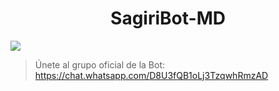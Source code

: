 <h1 align="center">SagiriBot-MD</h1>

 <img src= "https://qu.ax/rQmxs.jpg">
    </p>

> Únete al grupo oficial de la Bot: https://chat.whatsapp.com/D8U3fQB1oLj3TzqwhRmzAD

